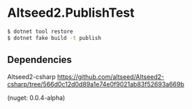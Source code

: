 # Altseed2.PublishTest

```sh
$ dotnet tool restore
$ dotnet fake build -t publish
```

## Dependencies
Altseed2-csharp
https://github.com/altseed/Altseed2-csharp/tree/566d0c12d0d89a1e74e0f9021ab83f52693a669b

(nuget: 0.0.4-alpha)
